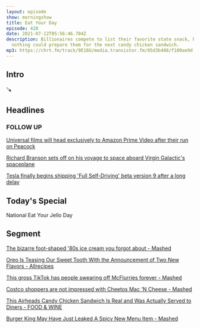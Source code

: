 ```yaml
---
layout: episode
show: morningshow
title: Eat Your Day
episode: 428
date: 2021-07-12T05:56:46.704Z
description: Billionaires compete to list their favorite state snack, but
  nothing could prepare them for the next candy chicken sandwich.
mp3: https://chrt.fm/track/9E18G/media.transistor.fm/85d3b408/f109ae9d.mp3
---
```

## Intro

🪚

## Headlines

### FOLLOW UP

[Universal films will head exclusively to Amazon Prime Video after their run on Peacock](https://www.theverge.com/2021/7/9/22570590/universal-films-prime-video-streaming-peacock)

[Richard Branson sets off on his voyage to space aboard Virgin Galactic's spaceplane](https://www.theverge.com/2021/7/11/22572374/richard-branson-virgin-galactic-space-unity)

[Tesla finally begins shipping 'Full Self-Driving' beta version 9 after a long delay](https://www.theverge.com/2021/7/10/22570081/tesla-fsd-v9-beta-autopilot-update)

## Today's Special

National Eat Your Jello Day

## Segment

[The bizarre foot-shaped '80s ice cream you forgot about - Mashed](https://apple.news/AgzefO5HOTFalguTXkVp70A)

[Oreo Is Teasing Our Sweet Tooth With the Announcement of Two New Flavors - Allrecipes](https://apple.news/AjsTmf_ibQaK3nihiY7wrlA)

[This gross TikTok has people swearing off McFlurries forever - Mashed](https://apple.news/AySnUB4ORSTiwWfHVLkV0SA)

[Costco shoppers are not impressed with Cheetos Mac 'N Cheese - Mashed](https://apple.news/ARJMt0yF6QFaXmnd2nRcyJA)

[This Airheads Candy Chicken Sandwich Is Real and Was Actually Served to Diners - FOOD & WINE](https://apple.news/AIVnyicyfRxu1r7FHWWGxLw)

[Burger King May Have Just Leaked A Spicy New Menu Item - Mashed](https://apple.news/AKrdwlGfDTeeeemY1B6E_dw)